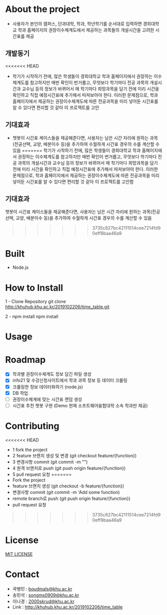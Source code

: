 # About the project
* 사용자가 본인의 캠퍼스, 단과대학, 학과, 학년학기를 순서대로 입력하면 경희대학교 학과 홈페이지의 권장이수체계도에서 제공하는 과목들의 개설시간을 고려한 시간표를 제공

## 개발동기
<<<<<<< HEAD
+ 학기가 시작하기 전에, 많은 학생들이 경희대학교 학과 홈페이지에서 권장하는 이수체계도를 참고하지만 매번 확인이 번거롭고, 무엇보다 학기마다 전공 과목의 개설시간과 교수님 등의 정보가 바뀌어서 매 학기마다 희망과목을 담기 전에 미리 시간을 확인하고 직접 예정시간표에 추가해서 따져보아야 한다. 
이러한 문제점으로, 학과 홈페이지에서 제공하는 권장이수체계도에 따른 전공과목을 미리 넣어둔 시간표를 알 수 있다면 편리할 것 같아 이 프로젝트를 고안
 
## 기대효과 
+ 챗봇이 시간표 케이스들을 제공해준다면, 사용자는 남은 시간 자리에 원하는 과목(전공선택, 교양, 배분이수 등)을 추가하여 수월하게 시간표 경우의 수를 계산할 수 있음
=======
학기가 시작하기 전에, 많은 학생들이 경희대학교 학과 홈페이지에서 권장하는 이수체계도를 참고하지만 매번 확인이 번거롭고, 무엇보다 학기마다 전공 과목의 개설시간과 교수님 등의 정보가 바뀌어서 매 학기마다 희망과목을 담기 전에 미리 시간을 확인하고 직접 예정시간표에 추가해서 따져보아야 한다. 
이러한 문제점으로, 학과 홈페이지에서 제공하는 권장이수체계도에 따른 전공과목을 미리 넣어둔 시간표를 알 수 있다면 편리할 것 같아 이 프로젝트를 고안함
 
## 기대효과
챗봇이 시간표 케이스들을 제공해준다면, 사용자는 남은 시간 자리에 원하는 과목(전공선택, 교양, 배분이수 등)을 추가하여 수월하게 시간표 경우의 수를 계산할 수 있음
>>>>>>> 3735c827bc42111514cee7214fd90eff8baa46a9

# Built
* Node.js


# How to Install
1 - Clone Repository
<span class="evidence">git clone http://khuhub.khu.ac.kr/2019102206/time_table.git</span>

2 - npm install
<span class="evidence">npm install</span>

# Usage

# Roadmap
* [x] 학과별 권장이수체계도 정보 담긴 파일 생성
* [x] info21 및 수강신청사이트에서 학과 과목 정보 등 데이터 크롤링
* [x] 크롤링한 정보 데이터화하기 (node.js)
* [x] DB 작업
* [ ] 권장이수체계에 맞는 시간표 랜덤 생성
* [ ] 시간표 추천 챗봇 구현
(Demo 현재 소프트웨어융합대학 소속 학과만 제공)

# Contributing
<<<<<<< HEAD
* 1 fork the project
* 2 feature 브랜치 생성 및 변경 (git checkout feature/{function})
* 3 변경사항 commit (git commit -m "")
* 4 원격 브랜치로 push (git push origin feature/{function})
* 5 pull request 요청
=======
* Fork the project
* feature 브랜치 생성 (git checkout -b feature/{function})
* 변경사항 commit (git commit -m 'Add some function)
* remote branch로 push (git push origin feature/{function})
* pull request 요청
>>>>>>> 3735c827bc42111514cee7214fd90eff8baa46a9

# License
[MIT LICENSE](LICENSE)

# Contact
* 곽병민 : bqudmals@khu.ac.kr
* 송민석 : songms0909@khu.ac.kr
* 이나경 : 2000skrud@khu.ac.kr
* Link : http://khuhub.khu.ac.kr/2019102206/time_table
